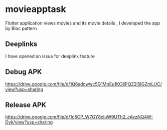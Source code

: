 # movieapptask
Flutter application views movies and its movie details , I developed the app by Bloc pattern


## Deeplinks 
I have opened an issue for deeplink feature


## Debug APK
https://drive.google.com/file/d/1Q6sdcwwc5G1MoEu1KC8PQZ2l5IGZmLUC/view?usp=sharing


## Release APK
https://drive.google.com/file/d/1g5CP_W7GY8cluW9UTh2_cAvzNQ4W-Dyk/view?usp=sharing
